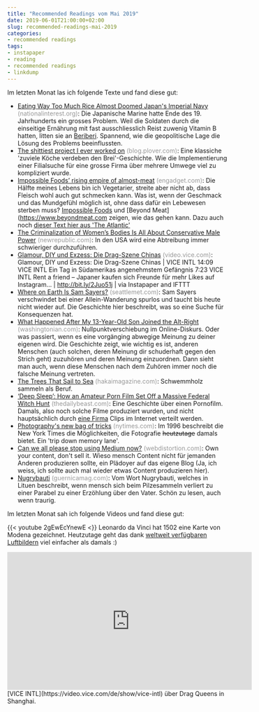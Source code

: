 ```yaml
---
title: "Recommended Readings vom Mai 2019"
date: 2019-06-01T21:00:00+02:00
slug: recommended-readings-mai-2019
categories:
- recommended readings
tags:
- instapaper
- reading
- recommended readings
- linkdump
---
```


Im letzten Monat las ich folgende Texte und fand diese gut:

- [Eating Way Too Much Rice Almost Doomed Japan's Imperial Navy](https://nationalinterest.org/blog/buzz/eating-way-too-much-rice-almost-doomed-japans-imperial-navy-59542) <span style="color: #999999;">(nationalinterest.org)</span>: Die Japanische Marine hatte Ende des 19. Jahrhunderts ein grosses Problem. Weil die Soldaten durch die einseitige Ernährung mit fast ausschliesslich Reist zuwenig Vitamin B hatten, litten sie an [Beriberi](https://de.wikipedia.org/wiki/Beriberi). Spannend, wie die geopolitische Lage die Lösung des Problems beeinflussten.
- [The shittiest project I ever worked on](https://blog.plover.com/tech/prudential.html) <span style="color: #999999;">(blog.plover.com)</span>: Eine klassiche 'zuviele Köche verdeben den Brei'-Geschichte. Wie die Implementierung einer Filialsuche für eine grosse Firma über mehrere Umwege viel zu kompliziert wurde.
- [Impossible Foods’ rising empire of almost-meat](https://www.engadget.com/2019/05/19/impossible-foods-burger-sausage-empire/) <span style="color: #999999;">(engadget.com)</span>: Die Hälfte meines Lebens bin ich Vegetarier, streite aber nicht ab, dass Fleisch wohl auch gut schmecken kann. Was ist, wenn der Geschmack und das Mundgefühl möglich ist, ohne dass dafür ein Lebewesen sterben muss? [Impossible Foods](https://impossiblefoods.com) und [Beyond Meat](https://www.beyondmeat.com zeigen, wie das gehen kann. Dazu auch noch [dieser Text hier aus 'The Atlantic'](https://www.theatlantic.com/health/archive/2019/04/just-finless-foods-lab-grown-meat/587227/)
- [The Criminalization of Women’s Bodies Is All About Conservative Male Power](https://newrepublic.com/article/153942/criminalization-womens-bodies-conservative-male-power) <span style="color: #999999;">(newrepublic.com)</span>: In den USA wird eine Abtreibung immer schwieriger durchzuführen. 
- [Glamour, DIY und Exzess: Die Drag-Szene Chinas](https://video.vice.com/de/video/china-thriving-drag-queens-culture/5b084375f1cdb301470397f0) <span style="color: #999999;">(video.vice.com)</span>: Glamour, DIY und Exzess: Die Drag-Szene Chinas | VICE INTL 14:09 VICE INTL Ein Tag in Südamerikas angenehmstem Gefängnis 7:23 VICE INTL Rent a friend – Japaner kaufen sich Freunde für mehr Likes auf Instagram… | http://bit.ly/2Juo51j | via Instapaper and IFTTT
- [Where on Earth Is Sam Sayers?](https://www.seattlemet.com/articles/2019/4/23/where-on-earth-is-sam-sayers) <span style="color: #999999;">(seattlemet.com)</span>: Sam Sayers verschwindet bei einer Allein-Wanderung spurlos und taucht bis heute nicht wieder auf. Die Geschichte hier beschreibt, was so eine Suche für Konsequenzen hat.
- [What Happened After My 13-Year-Old Son Joined the Alt-Right](https://www.washingtonian.com/2019/05/05/what-happened-after-my-13-year-old-son-joined-the-alt-right/) <span style="color: #999999;">(washingtonian.com)</span>: Nullpunktverschiebung im Online-Diskurs. Oder was passiert, wenn es eine vorgänging abwegige Meinung zu deiner eigenen wird. Die Geschichte zeigt, wie wichtig es ist, anderen Menschen (auch solchen, deren Meinung dir schuderhaft gegen den Strich geht) zuzuhören und deren Meinung einzuordnen. Dann sieht man auch, wenn diese Menschen nach dem Zuhören immer noch die falsche Meinung vertreten.
- [The Trees That Sail to Sea](https://www.hakaimagazine.com/features/the-trees-that-sail-to-sea/) <span style="color: #999999;">(hakaimagazine.com)</span>: Schwemmholz sammeln als Beruf.
- [‘Deep Sleep’: How an Amateur Porn Film Set Off a Massive Federal Witch Hunt](https://www.thedailybeast.com/deep-sleep-how-an-amateur-porn-film-set-off-a-massive-federal-witch-hunt) <span style="color: #999999;">(thedailybeast.com)</span>: Eine Geschichte über einen Pornofilm. Damals, also noch solche Filme produziert wurden, und nicht hauptsächlich durch [eine Firma](https://de.wikipedia.org/wiki/Mindgeek) Clips im Internet verteilt werden.
- [Photography's new bag of tricks](https://www.nytimes.com/1984/11/04/magazine/photography-s-new-bag-of-tricks.html) <span style="color: #999999;">(nytimes.com)</span>: Im 1996 beschreibt die New York Times die Möglichkeiten, die Fotografie <del>heutzutage</del> damals bietet. Ein 'trip down memory lane'.
- [Can we all please stop using Medium now?](https://www.webdistortion.com/2019/05/16/can-we-all-please-stop-using-medium-now/) <span style="color: #999999;">(webdistortion.com)</span>: Own your content, don't sell it. Wieso mensch Content nicht für jemanden Anderen produzieren sollte, ein Plädoyer auf das eigene Blog (Ja, ich weiss, ich sollte auch mal wieder etwas Content produzieren hier).
- [Nugrybauti](https://www.guernicamag.com/nugrybauti/) <span style="color: #999999;">(guernicamag.com)</span>: Vom Wort Nugrybauti, welches in Lituen beschreibt, wenn mensch sich beim Pilzesammeln verliert zu einer Parabel zu einer Erzöhlung über den Vater. Schön zu lesen, auch wenn traurig.

Im letzten Monat sah ich folgende Videos und fand diese gut:

{{< youtube 2gEwEcYnewE <}}
Leonardo da Vinci hat 1502 eine Karte von Modena gezeichnet. Heutzutage geht das dank [weltweit verfügbaren Luftbildern](https://wiki.openstreetmap.org/wiki/Aerial_imagery) viel einfacher als damals :)

<iframe width="560" height="315" src="https://video.vice.com/de/embed/5b084375f1cdb301470397f0" frameBorder="0" scrolling="no" allowfullscreen></iframe>
[VICE INTL](https://video.vice.com/de/show/vice-intl) über Drag Queens in Shanghai.
